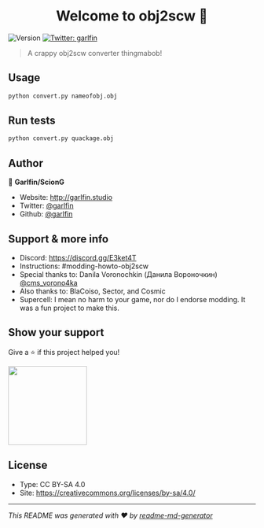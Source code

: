 <h1 align="center">Welcome to obj2scw 👋</h1>
<p>
  <img alt="Version" src="https://img.shields.io/badge/version-1.1-blue.svg?cacheSeconds=2592000" />
  <a href="https://twitter.com/garlfin" target="_blank">
    <img alt="Twitter: garlfin" src="https://img.shields.io/twitter/follow/garlfin.svg?style=social" />
  </a>
</p>

> A crappy obj2scw converter thingmabob!

## Usage

```sh
python convert.py nameofobj.obj
```

## Run tests

```sh
python convert.py quackage.obj
```

## Author

👤 **Garlfin/ScionG**

* Website: http://garlfin.studio
* Twitter: [@garlfin](https://twitter.com/garlfin)
* Github: [@garlfin](https://github.com/garlfin)

## Support & more info

* Discord: https://discord.gg/E3ket4T
* Instructions: #modding-howto-obj2scw
* Special thanks to: Danila Voronochkin (Данила Вороночкин) [@cms_vorono4ka](https://vk.com/vorono4ka_id0_id1_id228_id1488)
* Also thanks to: BlaCoiso, Sector, and Cosmic
* Supercell: I mean no harm to your game, nor do I endorse modding. It was a fun project to make this.

## Show your support

Give a ⭐️ if this project helped you!

<a href="https://www.patreon.com/garlfin">
  <img src="https://c5.patreon.com/external/logo/become_a_patron_button@2x.png" width="160">
</a>

## License

* Type: CC BY-SA 4.0
* Site: https://creativecommons.org/licenses/by-sa/4.0/

***
_This README was generated with ❤️ by [readme-md-generator](https://github.com/kefranabg/readme-md-generator)_
